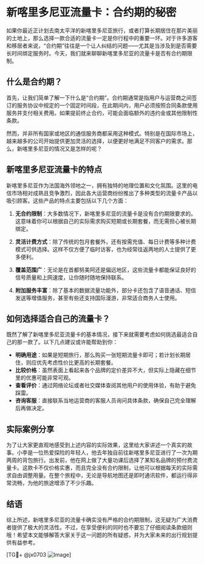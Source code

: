 # 新喀里多尼亚流量卡：合约期的秘密

如果你最近正计划去南太平洋的新喀里多尼亚旅行，或者打算长期居住在那片美丽的土地上，那么选择一款合适的流量卡一定是你行程中的重要一环。对于许多游客和移居者来说，“合约期”往往是一个让人纠结的问题——尤其是当涉及到是否需要长时间绑定服务时。今天，我们就来聊聊新喀里多尼亚的流量卡是否有合约期限制。

## 什么是合约期？

首先，让我们简单了解一下什么是“合约期”。合约期通常是指用户与运营商之间签订的服务协议中规定的一个固定时间段，在此期间内，用户必须按照合同条款使用服务并支付相关费用。如果提前终止合约，可能会面临额外的违约金或其他限制性条款。

然而，并非所有国家或地区的通信服务商都采用这种模式。特别是在国际市场上，越来越多的公司开始提供更加灵活的选择，以便更好地满足不同客户的需求。那么，新喀里多尼亚的情况又是怎样的呢？

## 新喀里多尼亚流量卡的特点

新喀里多尼亚作为法国海外领地之一，拥有独特的地理位置和文化氛围。这里的电信市场相对成熟且竞争激烈，因此各大运营商纷纷推出了多种类型的流量卡产品以吸引顾客。这些产品的特点主要包括以下几个方面：

1. **无合约限制**：大多数情况下，新喀里多尼亚的流量卡是没有合约期限要求的。这意味着你可以根据自己的实际需求购买短期或长期套餐，而无需担心被长期绑定。
   
2. **灵活计费方式**：除了传统的包月套餐外，还有按需充值、每日计费等多种计费模式可供选择。这样不仅方便了临时访客，也为经常往返两地的人士提供了更多便利。

3. **覆盖范围广**：无论是在首都努美阿还是偏远地区，这些流量卡都能保证良好的信号质量和上网速度，让你随时随地保持联系。

4. **附加服务丰富**：除了基本的数据流量功能外，部分卡还包含了语音通话、短信发送等增值服务，甚至有些还支持国际漫游，非常适合商务人士使用。

## 如何选择适合自己的流量卡？

既然了解了新喀里多尼亚流量卡的基本情况，接下来就需要考虑如何挑选最适合自己的那一款了。以下几点建议或许能帮助到你：

- **明确用途**：如果是短期旅行，那么购买一张短期流量卡即可；若计划长期居住，则应优先考虑性价比更高的长期套餐。
- **比较价格**：虽然表面上看起来各个品牌的定价差异不大，但实际上隐藏在细节里的优惠可能非常可观。
- **查看评价**：通过网络论坛或者社交媒体查阅其他用户的使用体验，有助于避免踩雷。
- **咨询客服**：直接联系当地运营商的客服人员询问具体条款，确保自己完全理解后再做决定。

## 实际案例分享

为了让大家更直观地感受到上述内容的实际效果，这里给大家讲述一个真实的故事。小李是一位热爱探险的年轻人，他去年独自前往新喀里多尼亚进行了一次为期两周的背包旅行。出发前，他在网上做了大量功课后选择了某知名品牌的预付费流量卡。这款卡不仅价格实惠，而且完全没有合约限制，让他可以根据每天的实际需求自由调整用量。在整个旅程中，无论是导航地图还是即时通讯软件，都运行得非常流畅，为他的旅途增添了不少乐趣。

## 结语

综上所述，新喀里多尼亚的流量卡确实没有严格的合约期限制，这无疑为广大消费者提供了极大的灵活性。不过，在享受便利的同时也不要忘了仔细阅读条款细则哦！希望本文能够解答大家关于这一问题的所有疑惑，并为大家未来的出行规划提供有益参考。

[TG💪+ @jx0703 ![Image](https://github.com/user-attachments/assets/dbca1d08-cadb-493c-b0ec-ad6f7a83f270)]
